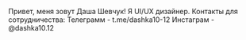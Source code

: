 Привет, меня зовут Даша Шевчук!
Я  UI/UX дизайнер.
Контакты для сотрудничества:
Телеграмм - t.me/dashka10-12
Инстаграм - @dashka10.12
